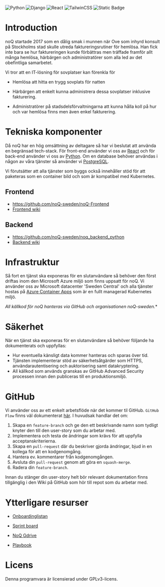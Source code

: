![Python](https://img.shields.io/badge/python-3670A0?style=for-the-badge&logo=python&logoColor=ffdd54) ![Django](https://img.shields.io/badge/django-%23092E20.svg?style=for-the-badge&logo=django&logoColor=white) ![React](https://img.shields.io/badge/Vite-646CFF?style=for-the-badge&logo=vite&logoColor=fff) ![TailwinCSS](https://img.shields.io/badge/tailwindcss-0F172A?style=for-the-badge&logo=tailwindcss) ![Static Badge](https://img.shields.io/badge/Build-In_Progress-yellow?style=for-the-badge&logo=github) 
# Introduction

noQ startade 2017 som en dålig smak i munnen när Ove som inhyrd konsult på Stockholms stad skulle utreda faktureringsrutiner för hemlösa. Han fick inte bara se hur faktureringen kunde förbättras men träffade framför allt många hemlösa, härbärgen och administratörer som alla led av det obefintliga samarbetet.

Vi tror att en IT-lösning för sovplatser kan förenkla för

  * Hemlösa att hitta en trygg sovplats för natten

  * Härbärgen att enkelt kunna administrera dessa sovplatser inklusive fakturering.

  * Administratörer på stadsdelsförvaltningarna att kunna hålla koll på hur och var hemlösa finns men även enkel fakturering.


# Tekniska komponenter

Då noQ har en hög omsättning av deltagare så har vi beslutat att använda en begränsad tech-stack. För front-end använder vi oss av [React](https://github.com/facebook/react) och för back-end använder vi oss av [Python](https://www.python.org/). Om en database behöver användas i någon av våra tjänster så använder vi [PostgreSQL](https://www.postgresql.org/).

Vi förutsätter att alla tjänster som byggs också innehåller stöd för att paketeras som en container bild och som är kompatibel med Kubernetes.

## Frontend 
* https://github.com/noQ-sweden/noQ-Frontend  
* [Frontend wiki](https://github.com/noQ-sweden/noQ-Frontend/wiki)

## Backend
* https://github.com/noQ-sweden/noq_backend_python
* [Backend wiki](https://github.com/noQ-sweden/noq_backend_python/wiki)

# Infrastruktur

Så fort en tjänst ska exponeras för en slutanvändare så behöver den först driftas inom den Microsoft Azure miljö som finns uppsatt för noQ. Vi använder oss av Microsoft datacenter 'Sweden Central' och alla tjänster hostas på [Azure Container Apps](https://azure.microsoft.com/en-us/products/container-apps) som är en fullt managerad Kubernetes miljö.

*All källkod för noQ hanteras via GitHub och organisationen noQ-sweden.**

# Säkerhet

När en tjänst ska exponeras för en slutanvändare så behöver följande ha dokumenterats och uppfyllas:

  * Hur eventuella känsligt data kommer hanteras och sparas över tid.
  * Tjänsten implementerar stöd av säkerhetsåtgärder som HTTPS, användarautentisering och auktorisering samt datakryptering.
  * All källkod som används granskas av GitHub Advanced Security processen innan den publiceras till en produktionsmiljö.

# GitHub

Vi använder oss av ett enkelt arbetsflöde när det kommer til GitHub. `GitHub Flow` finns väl dokumenterat [här](https://docs.github.com/en/get-started/using-github/github-flow). I huvudsak handlar det om:

  1. Skapa en `feature-branch` och ge den ett beskrivande namn som tydligt knyter den till den user-story som du arbetar med.
  2. Implementera och testa de ändringar som krävs för att uppfylla acceptanskriterierna.
  3. Skapa en `pull-request` där du beskriver gjorda ändringar, bjud in en kollega för att en kodgenomgång.
  4. Hantera ev. kommentarer från kodgenomgången.
  5. Avsluta din `pull-request` genom att göra en `squash-merge`.
  6. Radera din `feature-branch`.

Innan du stänger din user-story helt bör relevant dokumentation finns tillgänglig i den Wiki på GitHub som hör till repot som du arbetar med.

# Ytterligare resurser
* [Onboardinglistan](https://sites.google.com/noq.nu/intranet/onboarding?authuser=4)
* [Sprint board](https://github.com/orgs/noQ-sweden/projects/2)

* [NoQ Gdrive](https://drive.google.com/drive/u/4/folders/0AMM3_DdwRBxdUk9PVA)
* [Playbook](https://docs.google.com/document/d/17LZmzDUgBQ5rqw2-4AefdlqfYGZgLuLt)
  
# Licens

Denna programvara är licensierad under GPLv3-licens.
<!--

**Here are some ideas to get you started:**

🙋‍♀️ A short introduction - what is your organization all about?
🌈 Contribution guidelines - how can the community get involved?
👩‍💻 Useful resources - where can the community find your docs? Is there anything else the community should know?
🍿 Fun facts - what does your team eat for breakfast?
🧙 Remember, you can do mighty things with the power of [Markdown](https://docs.github.com/github/writing-on-github/getting-started-with-writing-and-formatting-on-github/basic-writing-and-formatting-syntax)
-->
